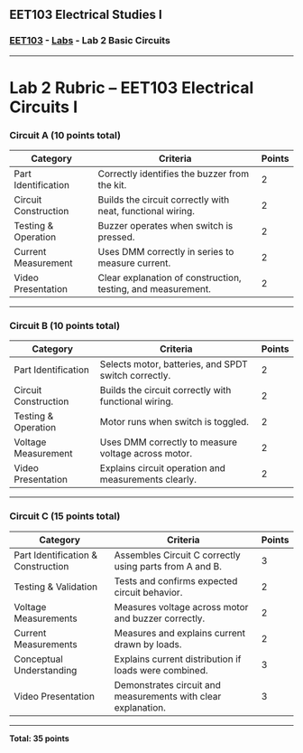 ﻿---
layout: default
---

## EET103 Electrical Studies I

### [EET103](../../) - [Labs](../) - Lab 2 Basic Circuits

---

# Lab 2 Rubric – EET103 Electrical Circuits I

### Circuit A (10 points total)

| Category | Criteria | Points |
|----------|----------|--------|
| Part Identification | Correctly identifies the buzzer from the kit. | 2 |
| Circuit Construction | Builds the circuit correctly with neat, functional wiring. | 2 |
| Testing & Operation | Buzzer operates when switch is pressed. | 2 |
| Current Measurement | Uses DMM correctly in series to measure current. | 2 |
| Video Presentation | Clear explanation of construction, testing, and measurement. | 2 |

---

### Circuit B (10 points total)

| Category | Criteria | Points |
|----------|----------|--------|
| Part Identification | Selects motor, batteries, and SPDT switch correctly. | 2 |
| Circuit Construction | Builds the circuit correctly with functional wiring. | 2 |
| Testing & Operation | Motor runs when switch is toggled. | 2 |
| Voltage Measurement | Uses DMM correctly to measure voltage across motor. | 2 |
| Video Presentation | Explains circuit operation and measurements clearly. | 2 |

---

### Circuit C (15 points total)

| Category | Criteria | Points |
|----------|----------|--------|
| Part Identification & Construction | Assembles Circuit C correctly using parts from A and B. | 3 |
| Testing & Validation | Tests and confirms expected circuit behavior. | 2 |
| Voltage Measurements | Measures voltage across motor and buzzer correctly. | 2 |
| Current Measurements | Measures and explains current drawn by loads. | 2 |
| Conceptual Understanding | Explains current distribution if loads were combined. | 3 |
| Video Presentation | Demonstrates circuit and measurements with clear explanation. | 3 |

---

**Total: 35 points**


